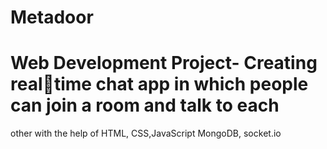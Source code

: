 # Metadoor
# Web Development Project- Creating realtime chat app in which people can join a room and talk to each 
other with the help of HTML, CSS,JavaScript MongoDB, socket.io
